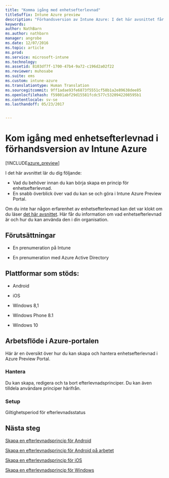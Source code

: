```yaml
---
title: "Komma igång med enhetsefterlevnad"
titleSuffix: Intune Azure preview
description: "Förhandsversion av Intune Azure: I det här avsnittet får du information om vilka förutsättningar du för att kunna skapa efterlevnadsprinciper i Microsoft Intune"
keywords: 
author: NathBarn
ms.author: nathbarn
manager: angrobe
ms.date: 12/07/2016
ms.topic: article
ms.prod: 
ms.service: microsoft-intune
ms.technology: 
ms.assetid: 8103df7f-1700-47b4-9a72-c196d2a02f22
ms.reviewer: muhosabe
ms.suite: ems
ms.custom: intune-azure
ms.translationtype: Human Translation
ms.sourcegitcommit: 9ff1adae93fe6873f5551cf58b1a2e89638dee85
ms.openlocfilehash: f59801abf29d15581fcdc577c5320942208595b1
ms.contentlocale: sv-se
ms.lasthandoff: 05/23/2017


---
```


# <a name="get-started-with-device-compliance-in-intune-azure-preview"></a>Kom igång med enhetsefterlevnad i förhandsversion av Intune Azure


[!INCLUDE[azure_preview](./includes/azure_preview.md)]

I det här avsnittet lär du dig följande: 

- Vad du behöver innan du kan börja skapa en princip för enhetsefterlevnad.
- En snabb överblick över vad du kan se och göra i Intune Azure Preview Portal. 

Om du inte har någon erfarenhet av enhetsefterlevnad kan det var klokt om du läser [det här avsnittet](device-compliance.md). Här får du information om vad enhetsefterlevnad är och hur du kan använda den i din organisation.

##  <a name="pre-requisites"></a>Förutsättningar

-   En prenumeration på Intune

-   En prenumeration med Azure Active Directory

##  <a name="supported-platforms"></a>Plattformar som stöds:

-   Android

-   iOS

-   Windows 8,1

-   Windows Phone 8.1

-   Windows 10

##  <a name="azure-portal-workflow"></a>Arbetsflöde i Azure-portalen

Här är en översikt över hur du kan skapa och hantera enhetsefterlevnad i Azure Preview Portal.

<!---### Overview

When you choose the **Set device compliance** workload, the blade opens with an  **Overview** section that displays a summary view of your compliance policies that you have created and the status of the devices they have been applied to. If you
don’t have any policies configured yet, the overview will just include the various reports but with no data.--->

### <a name="manage"></a>Hantera

Du kan skapa, redigera och ta bort efterlevnadsprinciper. Du kan även tilldela användare principer härifrån.

<!---### Monitor

This section is a detailed view of what you see in the **Overview**. A list of all the reports are displayed in this section and you can interactively drill down through each of these reports.--->

### <a name="setup"></a>Setup

Giltighetsperiod för efterlevnadsstatus

##  <a name="next-steps"></a>Nästa steg
[Skapa en efterlevnadsprincip för Android](compliance-policy-create-android.md)

[Skapa en efterlevnadsprincip för Android på arbetet](compliance-policy-create-android-for-work.md)

[Skapa en efterlevnadsprincip för iOS](compliance-policy-create-ios.md)

[Skapa en efterlevnadsprincip för Windows](compliance-policy-create-windows.md)


